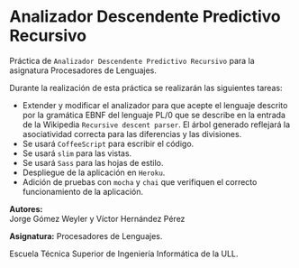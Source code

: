 Analizador Descendente Predictivo Recursivo
===========================================

Práctica de `Analizador Descendente Predictivo Recursivo` para la asignatura Procesadores de Lenguajes.

Durante la realización de esta práctica se realizarán las siguientes tareas:

* Extender y modificar el analizador para que acepte el lenguaje descrito por la gramática EBNF del lenguaje PL/0 que se
  describe en la entrada de la Wikipedia `Recursive descent parser`. El árbol generado reflejará la asociatividad
  correcta para las diferencias y las divisiones.
* Se usará `CoffeeScript` para escribir el código.
* Se usará `slim` para las vistas.
* Se usará `Sass` para las hojas de estilo.
* Despliegue de la aplicación en `Heroku`.
* Adición de pruebas con `mocha` y `chai` que verifiquen el correcto funcionamiento de la aplicación.


**Autores:**  
Jorge Gómez Weyler y
Víctor Hernández Pérez
              
              
**Asignatura:** Procesadores de Lenguajes.

Escuela Técnica Superior de Ingeniería Informática de la ULL.
